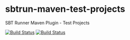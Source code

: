 # sbtrun-maven-test-projects
SBT Runner Maven Plugin - Test Projects

[![Build Status](https://travis-ci.org/sbtrun-maven-plugin/sbtrun-maven-test-projects.png?branch=master)](https://travis-ci.org/sbtrun-maven-plugin/sbtrun-maven-test-projects)
[![Build Status](https://circleci.com/gh/sbtrun-maven-plugin/sbtrun-maven-test-projects/tree/master.svg?&style=shield)](https://circleci.com/gh/sbtrun-maven-plugin/sbtrun-maven-test-projects)
